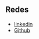 
## Redes
- [linkedin](https://www.w3schools.com/tags/default.asp)
- [Github](https://fonts.google.com/)

